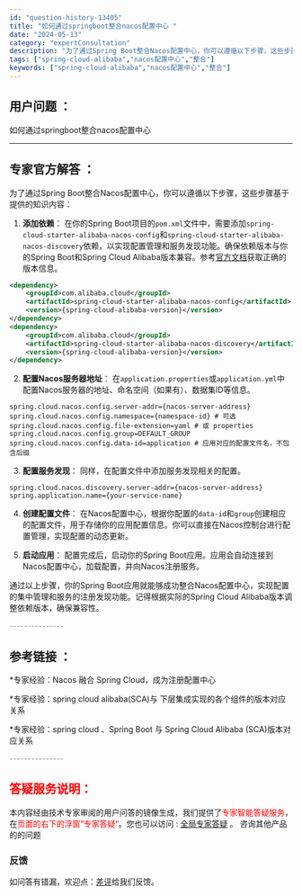 ```yaml
---
id: "question-history-13405"
title: "如何通过springboot整合nacos配置中心 "
date: "2024-05-13"
category: "expertConsultation"
description: "为了通过Spring Boot整合Nacos配置中心，你可以遵循以下步骤，这些步骤基于提供的知识内容：1. **添加依赖**：   在你的Spring Boot项目的`pom.xml`文件中，需要添加`spring-cloud-starter-alibaba-nacos-config`和`sprin"
tags: ["spring-cloud-alibaba","nacos配置中心","整合"]
keywords: ["spring-cloud-alibaba","nacos配置中心","整合"]
---
```


## 用户问题 ： 
 如何通过springboot整合nacos配置中心  

---------------
## 专家官方解答 ：

为了通过Spring Boot整合Nacos配置中心，你可以遵循以下步骤，这些步骤基于提供的知识内容：

1. **添加依赖**：
   在你的Spring Boot项目的`pom.xml`文件中，需要添加`spring-cloud-starter-alibaba-nacos-config`和`spring-cloud-starter-alibaba-nacos-discovery`依赖，以实现配置管理和服务发现功能。确保依赖版本与你的Spring Boot和Spring Cloud Alibaba版本兼容。参考[官方文档](https://sca.aliyun.com/docs/2023/overview/version-explain/)获取正确的版本信息。

```xml
<dependency>
    <groupId>com.alibaba.cloud</groupId>
    <artifactId>spring-cloud-starter-alibaba-nacos-config</artifactId>
    <version>{spring-cloud-alibaba-version}</version>
</dependency>
<dependency>
    <groupId>com.alibaba.cloud</groupId>
    <artifactId>spring-cloud-starter-alibaba-nacos-discovery</artifactId>
    <version>{spring-cloud-alibaba-version}</version>
</dependency>
```

2. **配置Nacos服务器地址**：
   在`application.properties`或`application.yml`中配置Nacos服务器的地址、命名空间（如果有）、数据集ID等信息。

```properties
spring.cloud.nacos.config.server-addr={nacos-server-address}
spring.cloud.nacos.config.namespace={namespace-id} # 可选
spring.cloud.nacos.config.file-extension=yaml # 或 properties
spring.cloud.nacos.config.group=DEFAULT_GROUP
spring.cloud.nacos.config.data-id=application # 应用对应的配置文件名，不包含后缀
```

3. **配置服务发现**：
   同样，在配置文件中添加服务发现相关的配置。

```properties
spring.cloud.nacos.discovery.server-addr={nacos-server-address}
spring.application.name={your-service-name}
```

4. **创建配置文件**：
   在Nacos配置中心，根据你配置的`data-id`和`group`创建相应的配置文件，用于存储你的应用配置信息。你可以直接在Nacos控制台进行配置管理，实现配置的动态更新。

5. **启动应用**：
   配置完成后，启动你的Spring Boot应用。应用会自动连接到Nacos配置中心，加载配置，并向Nacos注册服务。

通过以上步骤，你的Spring Boot应用就能够成功整合Nacos配置中心，实现配置的集中管理和服务的注册发现功能。记得根据实际的Spring Cloud Alibaba版本调整依赖版本，确保兼容性。


<font color="#949494">---------------</font> 


## 参考链接 ：

*专家经验：Nacos 融合 Spring Cloud，成为注册配置中心 
 
 *专家经验：spring cloud alibaba(SCA)与 下层集成实现的各个组件的版本对应关系 
 
 *专家经验：spring cloud 、Spring Boot 与 Spring Cloud Alibaba (SCA)版本对应关系 


 <font color="#949494">---------------</font> 
 


## <font color="#FF0000">答疑服务说明：</font> 

本内容经由技术专家审阅的用户问答的镜像生成，我们提供了<font color="#FF0000">专家智能答疑服务</font>，在<font color="#FF0000">页面的右下的浮窗”专家答疑“</font>。您也可以访问 : [全局专家答疑](https://answer.opensource.alibaba.com/docs/intro) 。 咨询其他产品的的问题

### 反馈
如问答有错漏，欢迎点：[差评](https://ai.nacos.io/user/feedbackByEnhancerGradePOJOID?enhancerGradePOJOId=13412)给我们反馈。

